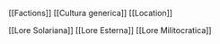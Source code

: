 [[Factions]]
[[Cultura generica]]
[[Location]]

[[Lore Solariana]]
[[Lore Esterna]]
[[Lore Militocratica]]
